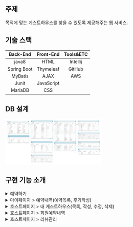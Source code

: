 ## 주제
목적에 맞는 게스트하우스를 찾을 수 있도록 제공해주는 웹 서비스.

## 기술 스택
|Back-End|Front-End|Tools&ETC|
|:---:|:---:|:---:|
|java8|HTML|Intellij|
|Spring Boot|Thymeleaf|GitHub|
|MyBatis|AJAX|AWS|
|Junit|JavaScript||
|MariaDB|CSS||

## DB 설계
<img src = "/docs/images/db_structure.png" width="60%" height="60%">

## 구현 기능 소개
<details>
<summary>예약하기</summary>
<img src = "docs/images/reserve1.png" width="60%" height="60%">
<img src = "docs/images/reserve2.png" width="60%" height="60%">
</details>

<details>
<summary>마이페이지 > 예약내역(예약목록, 후기작성)</summary>
예약내역 (예약목록, 후기작성)
<img src = "docs/images/reservation_history.png" width="60%" height="60%">
</details>

<details>
<summary>호스트페이지 > 내 게스트하우스(목록, 작성, 수정, 삭제)</summary>
호스트페이지 > 내 게스트하우스
</details>

<details>
<summary>호스트페이지 > 회원예약내역</summary>
호스트페이지 > 회원예약내역
</details>

<details>
<summary>호스트페이지 > 리뷰관리</summary>
호스트페이지 > 리뷰관리
</details>